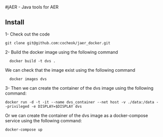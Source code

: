 #jAER - Java tools for AER

## Install

1- Check out the code

```
git clone git@github.com:cocheok/jaer_docker.git
```

2- Build the docker image using the following command

```
  docker build -t dvs .
```

   We can check that the image exist using the following command

```
  docker images dvs
```


3- Then we can create the container of the dvs image using the following command:

```
docker run -d -t -it --name dvs_container --net host -v ./data:/data --privileged -e DISPLAY=$DISPLAY dvs
```

Or we can create the container of the dvs image as a docker-compose service using the following command:

```
docker-compose up
```
